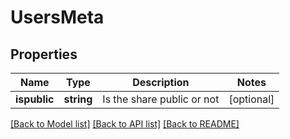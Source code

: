 # UsersMeta

## Properties
Name | Type | Description | Notes
------------ | ------------- | ------------- | -------------
**ispublic** | **string** | Is the share public or not | [optional] 

[[Back to Model list]](../README.md#documentation-for-models) [[Back to API list]](../README.md#documentation-for-api-endpoints) [[Back to README]](../README.md)


